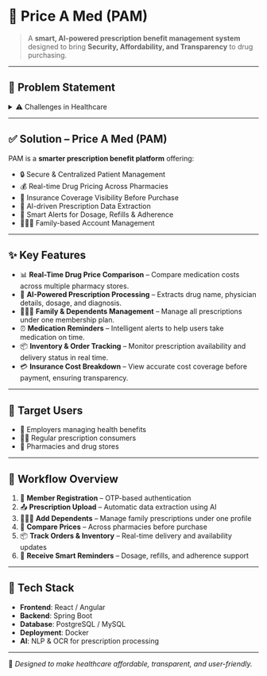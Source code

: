 # 💊 Price A Med (PAM)

> A **smart, AI-powered prescription benefit management system** designed to bring **Security, Affordability, and Transparency** to drug purchasing.  

---

## 📌 Problem Statement

<details>
<summary>⚠️ Challenges in Healthcare</summary>

- **High Medication Costs & No Price Transparency**  
  Patients often overpay for the same drug at different pharmacies with no way to compare prices.  

- **Insurance Confusion & Hidden Costs**  
  Users struggle to understand what their insurance covers, leading to unexpected out-of-pocket expenses.  

- **Manual Prescription Uploads**  
  Traditional systems require manual input with no automation to extract prescription details.  

- **No Unified Family System**  
  Separate accounts are required for each family member, creating inefficiencies.  

- **Lack of Smart Reminders & Adherence Tracking**  
  Users miss doses or renewals due to absence of automated notifications.  

</details>

---

## ✅ Solution – Price A Med (PAM)

PAM is a **smarter prescription benefit platform** offering:

- 🔒 Secure & Centralized Patient Management  
- 💰 Real-time Drug Pricing Across Pharmacies  
- 📑 Insurance Coverage Visibility Before Purchase  
- 🤖 AI-driven Prescription Data Extraction  
- 🔔 Smart Alerts for Dosage, Refills & Adherence  
- 👨‍👩‍👧 Family-based Account Management  

---

## ✨ Key Features

- 📊 **Real-Time Drug Price Comparison** – Compare medication costs across multiple pharmacy stores.  
- 🤖 **AI-Powered Prescription Processing** – Extracts drug name, physician details, dosage, and diagnosis.  
- 👨‍👩‍👧 **Family & Dependents Management** – Manage all prescriptions under one membership plan.  
- ⏰ **Medication Reminders** – Intelligent alerts to help users take medication on time.  
- 📦 **Inventory & Order Tracking** – Monitor prescription availability and delivery status in real time.  
- 💳 **Insurance Cost Breakdown** – View accurate cost coverage before payment, ensuring transparency.  

---

## 🎯 Target Users

- 🏢 Employers managing health benefits  
- 👩‍⚕️ Regular prescription consumers  
- 🏪 Pharmacies and drug stores  

---

## 🔄 Workflow Overview

1. 👤 **Member Registration** – OTP-based authentication  
2. 📤 **Prescription Upload** – Automatic data extraction using AI  
3. 👨‍👩‍👧 **Add Dependents** – Manage family prescriptions under one profile  
4. 💊 **Compare Prices** – Across pharmacies before purchase  
5. 📦 **Track Orders & Inventory** – Real-time delivery and availability updates  
6. 🔔 **Receive Smart Reminders** – Dosage, refills, and adherence support  

---

## 🚀 Tech Stack

- **Frontend**: React / Angular  
- **Backend**: Spring Boot  
- **Database**: PostgreSQL / MySQL  
- **Deployment**: Docker  
- **AI**: NLP & OCR for prescription processing  

---

📌 *Designed to make healthcare affordable, transparent, and user-friendly.*  
